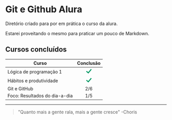 # Git e Github Alura

Diretório criado para por em prática o curso da alura.

Estarei proveitando o mesmo para praticar um pouco de Markdown.

## Cursos concluídos 

| **Curso**                   | **Conclusão** |
|-------------------------|:--------------:|
| Lógica de programação 1       | ![check](img/check.png)|
| Hábitos e produtividade       | ![check](img/check.png)|
| Git e GitHub                  | 2/6                    |
| Foco: Resultados do dia-a-dia | 1/5                    |

___


> "Quanto mais a gente rala, mais a gente cresce" -Choris